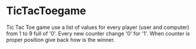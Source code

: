 # TicTacToegame
Tic Tac Toe game use a list of values for every player (user and computer) from 1 to 9 full of '0'. Every new counter change '0' for '1'. When counter is proper position give back how is the winner.
